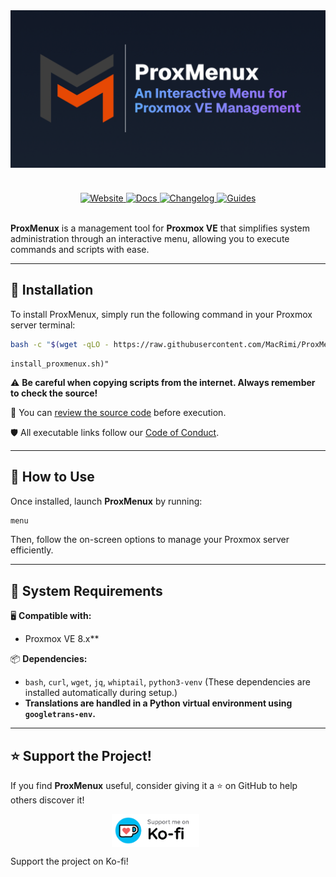 <div align="center">
    <img src="https://github.com/MacRimi/ProxMenux/blob/main/images/main.png" 
         alt="ProxMenu Logo" 
         style="max-width: 100%; height: auto;" >
        
</div>

<br />

<div align="center" style="margin-top: 20px;">
    <a href="https://macrimi.github.io/ProxMenux/" target="_blank">
        <img src="https://img.shields.io/badge/Website-%23E64804?style=for-the-badge&logo=World-Wide-Web&logoColor=white" alt="Website" />
    </a>
    <a href="https://macrimi.github.io/ProxMenux/docs/introduction" target="_blank">
        <img src="https://img.shields.io/badge/Docs-%232A3A5D?style=for-the-badge&logo=read-the-docs&logoColor=white" alt="Docs" />
    </a>
    <a href="https://macrimi.github.io/ProxMenux/changelog" target="_blank">
        <img src="https://img.shields.io/badge/Changelog-%232A3A5D?style=for-the-badge&logo=git&logoColor=white" alt="Changelog" />
    </a>
    <a href="https://macrimi.github.io/ProxMenux/guides" target="_blank">
        <img src="https://img.shields.io/badge/Guides-%232A3A5D?style=for-the-badge&logo=bookstack&logoColor=white" alt="Guides" />
    </a>
</div>


<br />


**ProxMenux** is a management tool for **Proxmox VE** that simplifies system administration through an interactive menu, allowing you to execute commands and scripts with ease.

---

## 📌 Installation
To install ProxMenux, simply run the following command in your Proxmox server terminal:

```bash
bash -c "$(wget -qLO - https://raw.githubusercontent.com/MacRimi/ProxMenux/main/install_proxmenux.sh)"
```

```plaintext
install_proxmenux.sh)"
```

⚠️ **Be careful when copying scripts from the internet. Always remember to check the source!**

📄 You can [review the source code](https://github.com/MacRimi/ProxMenux/blob/main/install_proxmenux.sh) before execution.

🛡️ All executable links follow our [Code of Conduct](https://github.com/MacRimi/ProxMenux?tab=coc-ov-file#-2-security--code-responsibility).

---

## 📌 How to Use
Once installed, launch **ProxMenux** by running:

```bash
menu
```
Then, follow the on-screen options to manage your Proxmox server efficiently.

---

## 📌 System Requirements
🖥 **Compatible with:**
- Proxmox VE 8.x**

📦 **Dependencies:**
- `bash`, `curl`, `wget`, `jq`, `whiptail`, `python3-venv` (These dependencies are installed automatically during setup.)
- **Translations are handled in a Python virtual environment using `googletrans-env`.**

---

## ⭐ Support the Project!
If you find **ProxMenux** useful, consider giving it a ⭐ on GitHub to help others discover it!

<div style="display: flex; justify-content: center; align-items: center;">
  <a href="https://ko-fi.com/G2G313ECAN" target="_blank" style="display: flex; align-items: center; text-decoration: none;">
    <img src="https://raw.githubusercontent.com/MacRimi/HWEncoderX/main/images/kofi.png" alt="Support me on Ko-fi" style="width:140px; margin-right:40px;"/>
  </a>
</div>

Support the project on Ko-fi!


